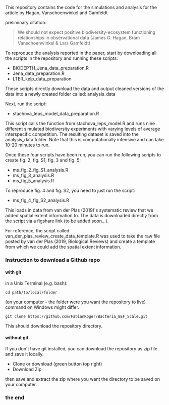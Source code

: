 

This repository contains the code for the simulations and analysis for the article by Hagan, Vanschoenwinkel and Gamfeldt

preliminary citation: 

> We should not expect positive biodiversity-ecosystem functioning relationships in observational data (James G. Hagan, Bram Vanschoenwinkel & Lars Gamfeldt)

To reproduce the analysis reported in the paper, start by downloading all the scripts in the repository and running these scripts:

+ BIODEPTH_Jena_data_preparation.R
+ Jena_data_preparation.R
+ LTER_kelp_data_preparation

These scripts directly download the data and output cleaned versions of the data into a newly created folder called: analysis_data

Next, run the script:

+ stachova_leps_model_data_preparation.R

This script calls the function from stachova_leps_model.R and runs nine different simulated biodiversity experiments with varying levels of average interspecific competition. The resulting dataset is saved into the analysis_data folder. Note that this is computationally intensive and can take 10-20 minutes to run.

Once these four scripts have been run, you can run the following scripts to create fig. 2, fig. S1, fig. 3 and fig. 5:

+ ms_fig_2_fig_S1_analysis.R
+ ms_fig_3_analysis.R
+ ms_fig_5_analysis.R

To reproduce fig. 4 and fig. S2, you need to just run the script:

+ ms_fig_4_fig_S2_analysis.R

This loads in data from van der Plas (2019)'s systematic review that we added spatial extent information to. The data is downloaded directly from the script via a figshare link (to be added soon...).

For reference, the script called: van_der_plas_review_create_data_template.R was used to take the raw file posted by van der Plas (2019, Biological Reviews) and create a template from which we could add the spatial extent information.


### Instruction to download a Github repo

#### with git

in a Unix Terminal (e.g. bash):

```cd path/to/local/folder``` 

(on your computer - the folder were you want the repository to live) command on Windows might differ. 


```git clone https://github.com/FabianRoger/Bacteria_BEF_Scale.git```

This should download the repository directory. 

#### without git
If you don't have git installed, you can download the repository as zip file and save it locally. 

+ Clone or download (green button top right)
+ Download Zip

then save and extract the zip where you want the directory to be saved on your computer. 

### the end

